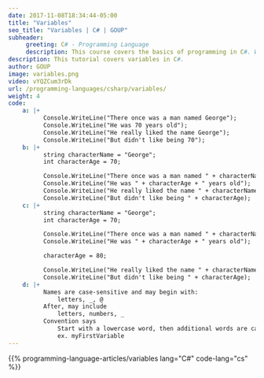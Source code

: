 ```yaml
---
date: 2017-11-08T18:34:44-05:00
title: "Variables"
seo_title: "Variables | C# | GOUP"
subheader:
     greeting: C# - Programming Language
     description: This course covers the basics of programming in C#. Work your way through the videos/articles and I'll teach you everything you need to know to start your programming journey!
description: This tutorial covers variables in C#.
author: GOUP
image: variables.png
video: vYQZCum3rDk
url: /programming-languages/csharp/variables/
weight: 4
code:
    a: |+
          Console.WriteLine("There once was a man named George");
          Console.WriteLine("He was 70 years old");
          Console.WriteLine("He really liked the name George");
          Console.WriteLine("But didn't like being 70");
    b: |+
          string characterName = "George";
          int characterAge = 70;

          Console.WriteLine("There once was a man named " + characterName);
          Console.WriteLine("He was " + characterAge + " years old");
          Console.WriteLine("He really liked the name " + characterName);
          Console.WriteLine("But didn't like being " + characterAge);
    c: |+
          string characterName = "George";
          int characterAge = 70;

          Console.WriteLine("There once was a man named " + characterName);
          Console.WriteLine("He was " + characterAge + " years old");

          characterAge = 80;

          Console.WriteLine("He really liked the name " + characterName);
          Console.WriteLine("But didn't like being " + characterAge);
    d: |+
          Names are case-sensitive and may begin with:
              letters, _, @
          After, may include
              letters, numbers, _
          Convention says
              Start with a lowercase word, then additional words are capitalized
              ex. myFirstVariable
---
```


{{% programming-language-articles/variables lang="C#" code-lang="cs" %}}
